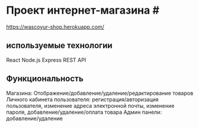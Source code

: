# Проект интернет-магазина #</br>
https://wascoyur-shop.herokuapp.com/
## используемые технологии  </br>
React
Node.js
Express
REST API
## Функциональность ##
Магазина: Отображение/добавление/удаление/редактирование  товаров
Личного кабинета пользователя: регистрация/авторизация пользователя, изменение адреса электронной почты, изменение пароля, добавление/удаление/оплата товара
Админ панели: добавление/удаление
